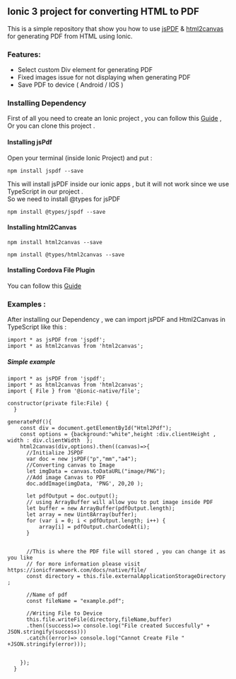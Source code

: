 
## Ionic 3 project for converting HTML to PDF


This is a simple repository that show you how to use [jsPDF](https://github.com/MrRio/jsPDF) &  [html2canvas](https://github.com/niklasvh/html2canvas) for generating PDF from HTML using Ionic.

### Features:
* Select custom Div element for generating PDF
* Fixed images issue for not displaying when generating PDF
* Save PDF to device ( Android / IOS ) 

### Installing Dependency
First of all you need to create an Ionic project , you can follow this [Guide](https://ionicframework.com/getting-started/) , Or you can clone this project .

#### Installing jsPdf
Open your terminal (inside Ionic Project) and put : 
```
npm install jspdf --save
```
This will install jsPDF inside our ionic apps , but it will not work since we use TypeScript in our project . <br>
So we need to install @types for jsPDF
<br>
```
npm install @types/jspdf --save
```
#### Installing html2Canvas

```
npm install html2canvas --save
```
```
npm install @types/html2canvas --save
```
#### Installing Cordova File Plugin
You can follow this [Guide](https://ionicframework.com/docs/native/file/)

### Examples : 
After installing our Dependency , we can import jsPDF and Html2Canvas in TypeScript like this : 
```
import * as jsPDF from 'jspdf';
import * as html2canvas from 'html2canvas';
```
##### Simple example 
```
import * as jsPDF from 'jspdf';
import * as html2canvas from 'html2canvas';
import { File } from '@ionic-native/file';

constructor(private file:File) {
  }
  
generatePdf(){
    const div = document.getElementById("Html2Pdf");
    const options = {background:"white",height :div.clientHeight , width : div.clientWidth  };
    html2canvas(div,options).then((canvas)=>{
      //Initialize JSPDF
      var doc = new jsPDF("p","mm","a4");
      //Converting canvas to Image
      let imgData = canvas.toDataURL("image/PNG");
      //Add image Canvas to PDF
      doc.addImage(imgData, 'PNG', 20,20 );
      
      let pdfOutput = doc.output();
      // using ArrayBuffer will allow you to put image inside PDF
      let buffer = new ArrayBuffer(pdfOutput.length);
      let array = new Uint8Array(buffer);
      for (var i = 0; i < pdfOutput.length; i++) {
          array[i] = pdfOutput.charCodeAt(i);
      }


      //This is where the PDF file will stored , you can change it as you like
      // for more information please visit https://ionicframework.com/docs/native/file/
      const directory = this.file.externalApplicationStorageDirectory ;

      //Name of pdf
      const fileName = "example.pdf";
      
      //Writing File to Device
      this.file.writeFile(directory,fileName,buffer)
      .then((success)=> console.log("File created Succesfully" + JSON.stringify(success)))
      .catch((error)=> console.log("Cannot Create File " +JSON.stringify(error)));
  
  
    });
  }

  
```
